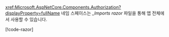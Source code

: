 <xref:Microsoft.AspNetCore.Components.Authorization?displayProperty=fullName> 네임 스페이스는 *_Imports razor* 파일을 통해 앱 전체에서 사용할 수 있습니다.

[!code-razor[](imports-standalone.razor?highlight=3)]
